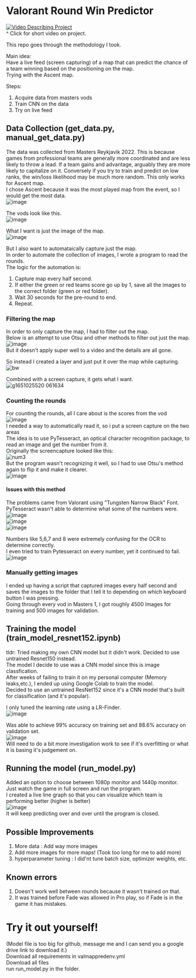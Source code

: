 # Valorant Round Win Predictor

[![Video Describing Project](https://img.youtube.com/vi/-PC8cRZeL5g/0.jpg)](https://www.youtube.com/watch?v=-PC8cRZeL5g)\
^
Click for short video on project.

This repo goes through the methodology I took.

Main idea:\
Have a live feed (screen capturing) of a map that can predict the chance of a team winning based on the positioning on the map.\
Trying with the Ascent map.

Steps:
1. Acquire data from masters vods
2. Train CNN on the data
3. Try on live feed

## Data Collection (get_data.py, manual_get_data.py)
The data was collected from Masters Reykjavik 2022. This is because games from professional teams are generally more coordinated and are less likely to throw a lead. If a team gains and advantage, arguably they are more likely to capitalize on it. Conversely if you try to train and predict on low ranks, the win/loss likelihood may be much more random.
This only works for Ascent map.\
I chose Ascent because it was the most played map from the event, so I would get the most data.\
![image](https://user-images.githubusercontent.com/57018666/170836156-7b9e7e8b-0764-4fcf-8f16-5eae149f5dec.png)

The vods look like this.\
![image](https://user-images.githubusercontent.com/57018666/169892769-960e7e0a-60bb-4053-969a-ea1efa7aec10.png)

What I want is just the image of the map.\
![image](https://user-images.githubusercontent.com/57018666/169893106-e3d20090-bd1a-4b20-9f71-7cdcf153a2c4.png)

But I also want to automataically capture just the map.\
In order to automate the collection of images, I wrote a program to read the rounds.\
The logic for the automation is:
1. Capture map every half second.
2. If either the green or red teams score go up by 1, save all the images to the correct folder (green or red folder).
3. Wait 30 seconds for the pre-round to end.
4. Repeat.

### Filtering the map
In order to only capture the map, I had to filter out the map.\
Below is an attempt to use Otsu and other methods to filter out just the map.\
![image](https://user-images.githubusercontent.com/57018666/164949137-f8082cd2-da5b-4f6c-839d-e6de33e20f1f.png)\
But it doesn't apply super well to a video and the details are all gone.

So instead I created a layer and just put it over the map while capturing.\
![bw](https://user-images.githubusercontent.com/57018666/169893795-20cc8f27-c52b-4bb4-8176-7a85e5c765f4.png)

Combined with a screen capture, it gets what I want.\
![g1651025520 061634](https://user-images.githubusercontent.com/57018666/169894372-a4e6ea4e-ca28-404f-99f8-c39618c06faa.png)


### Counting the rounds
For counting the rounds, all I care about is the scores from the vod\
![image](https://user-images.githubusercontent.com/57018666/169894206-ffa51b98-771e-47a6-b0b5-91f908a2a121.png)\
I needed a way to automatically read it, so i put a screen capture on the two areas\
The idea is to use PyTesseract, an optical character recognition package, to read an image and get the number from it.\
Originally the screencapture looked like this:\
![num3](https://user-images.githubusercontent.com/57018666/169894823-6fa58153-08c8-46d8-8745-2c375d4b22b2.png)\
But the program wasn't recognizing it well, so I had to use Otsu's method again to flip it and make it clearer.\
![image](https://user-images.githubusercontent.com/57018666/169894807-b5cef5e6-38ef-4f1a-8d4e-8f74dfa0fd96.png)

#### Issues with this method
The problems came from Valorant using "Tungsten Narrow Black" Font. PyTesseract wasn't able to determine what some of the numbers were.\
![image](https://user-images.githubusercontent.com/57018666/169895578-f0dbb53b-b3a9-44b6-91a3-34e76788a553.png)\
![image](https://user-images.githubusercontent.com/57018666/169895653-347769c2-06eb-4d64-b831-4c8eb98568c5.png)\
![image](https://user-images.githubusercontent.com/57018666/169895706-23eac90f-485d-4668-9877-52c1d9f8428e.png)

Numbers like 5,6,7 and 8 were extremely confusing for the OCR to determine correctly.\
I even tried to train Pytesseract on every number, yet it continued to fail.\
![image](https://user-images.githubusercontent.com/57018666/169895826-b2ac3662-901f-4f2b-b529-78a7340f0949.png)

### Manually getting images
I ended up having a script that captured images every half second and saves the images to the folder that I tell it to depending on which keyboard button I was pressing.\
Going through every vod in Masters 1, I got roughly 4500 Images for training and 500 images for validation.

## Training the model (train_model_resnet152.ipynb)
tldr: Tried making my own CNN model but it didn't work. Decided to use untrained Resnet150 instead.\
The model I decide to use was a CNN model since this is image classfication.\
After weeks of failing to train it on my personal computer (Memory leaks,etc.), I ended up using Google Colab to train the model.\
Decided to use an untrained ResNet152 since it's a CNN model that's built for classification (and it's popular).

I only tuned the learning rate using a LR-Finder.\
![image](https://user-images.githubusercontent.com/57018666/170832612-073f394c-70ad-47ac-8eb2-9d0a5060d966.png)

Was able to achieve 99% accuracy on training set and 88.6% accuracy on validation set.\
![image](https://user-images.githubusercontent.com/57018666/170832632-12c345a2-faa6-41d2-9373-3b7823205a6c.png)\
Will need to do a bit more investigation work to see if it's overfitting or what it is basing it's judgement on.

## Running the model (run_model.py) 
Added an option to choose between 1080p monitor and 1440p monitor.\
Just watch the game in full screen and run the program.\
I created a live line graph so that you can visualize which team is performing better (higher is better)\
![image](https://user-images.githubusercontent.com/57018666/170833171-3d619a82-dbe0-434b-a3c0-205b4b28893e.png)\
It will keep predicting over and over until the program is closed.

## Possible Improvements
1. More data : Add way more images
2. Add more images for more maps! (Took too long for me to add more)
3. hyperparameter tuning : I did'nt tune batch size, optimizer weights, etc.


## Known errors
1. Doesn't work well between rounds because it wasn't trained on that.
2. It was trained before Fade was allowed in Pro play, so if Fade is in the game it has mistakes.

# Try it out yourself!
(Model file is too big for github, message me and I can send you a google drive link to download it.)\
Download all requirements in valmappredenv.yml\
Download all files\
run run_model.py in the folder. 
